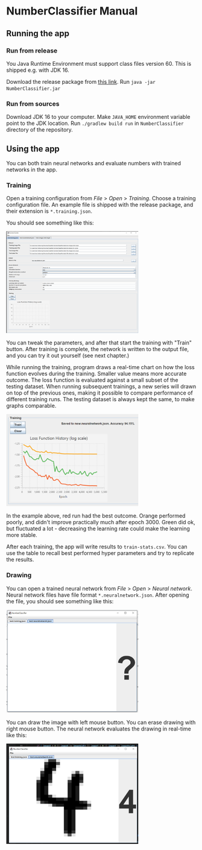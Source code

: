 
# NumberClassifier Manual

## Running the app

### Run from release

You Java Runtime Environment must support class files version 60. This is shipped e.g. with JDK 16.

Download the release package from [this link](https://nightly.link/hnen/NumberClassifier/workflows/gradle/master/NumberClassifier-release.zip). Run `java -jar NumberClassifier.jar`

### Run from sources

Download JDK 16 to your computer. Make `JAVA_HOME` environment variable point to the JDK location. Run `./gradlew build run` in `NumberClassifier` directory of the repository.

## Using the app

You can both train neural networks and evaluate numbers with trained networks in the app.

### Training

Open a training configuration from *File* > *Open* > *Training*. Choose a training configuration file. An example file is shipped with the release package, and their extension is `*.training.json`.

You should see something like this:

<img src="https://raw.githubusercontent.com/hnen/NumberClassifier/master/doc/img/training.png" width="350">

You can tweak the parameters, and after that start the training with "Train" button. After training is complete, the network is written to the output file, and you can try it out yourself (see next chapter.)

While running the training, program draws a real-time chart on how the loss function evolves during the training. Smaller value means more accurate outcome. The loss function is evaluated against a small subset of the testing dataset. When running subsequent trainings, a new series will drawn on top of the previous ones, making it possible to compare performance of different training runs. The testing dataset is always kept the same, to make graphs comparable.

<img src="https://raw.githubusercontent.com/hnen/NumberClassifier/master/doc/img/traininggraph.png" width="350">

In the example above, red run had the best outcome. Orange performed poorly, and didn't improve practically much after epoch 3000. Green did ok, but fluctuated a lot - decreasing the learning rate could make the learning more stable.

After each training, the app will write results to `train-stats.csv`. You can use the table to recall best performed hyper parameters and try to replicate the results.

### Drawing

You can open a trained neural network from *File* > *Open* > *Neural network*. Neural network files have file format `*.neuralnetwork.json`. After opening the file, you should see something like this:

<img src="https://raw.githubusercontent.com/hnen/NumberClassifier/master/doc/img/drawing1.png" width="350">

You can draw the image with left mouse button. You can erase drawing with right mouse button. The neural network evaluates the drawing in real-time like this:

<img src="https://raw.githubusercontent.com/hnen/NumberClassifier/master/doc/img/drawing2.png" width="350">


